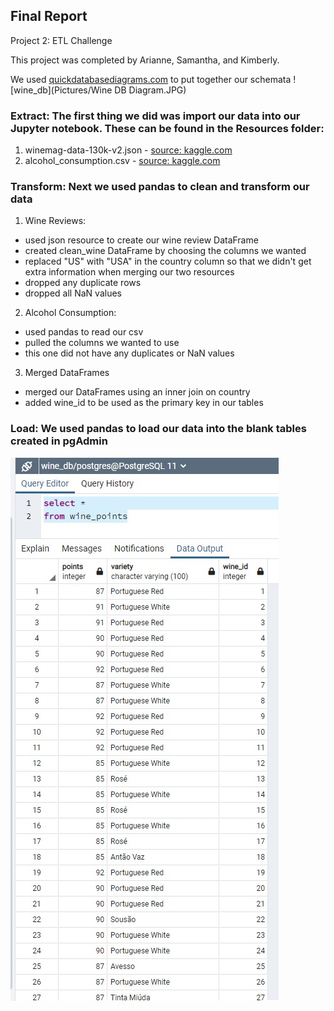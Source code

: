 ## Final Report

Project 2: ETL Challenge

This project was completed by Arianne, Samantha, and Kimberly.



We used [quickdatabasediagrams.com](https://www.quickdatabasediagrams.com) to put together our schemata
![wine_db](Pictures/Wine DB Diagram.JPG) 



### Extract: The first thing we did was import our data into our Jupyter notebook. These can be found in the Resources folder:
1. winemag-data-130k-v2.json - [source: kaggle.com](https://www.kaggle.com/zynicide/wine-reviews)
2. alcohol_consumption.csv - [source: kaggle.com](https://www.kaggle.com/codebreaker619/alcohol-comsumption-around-the-world)


### Transform: Next we used pandas to clean and transform our data

1. Wine Reviews:
- used json resource to create our wine review DataFrame
- created clean_wine DataFrame by choosing the columns we wanted
- replaced "US" with "USA" in the country column so that we didn't get extra information when merging our two resources
- dropped any duplicate rows 
- dropped all NaN values


2. Alcohol Consumption:
- used pandas to read our csv 
- pulled the columns we wanted to use
- this one did not have any duplicates or NaN values

3. Merged DataFrames
- merged our DataFrames using an inner join on country 
- added wine_id to be used as the primary key in our tables


### Load: We used pandas to load our data into the blank tables created in pgAdmin
![wine_points](Pictures/Wine_points_table_sql.jpg)
